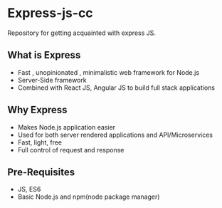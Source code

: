 # Express-js-cc
Repository for getting acquainted with express JS.

## What is Express
* Fast , unopinionated , minimalistic  web framework for Node.js 
* Server-Side framework
* Combined with React JS, Angular JS to build full stack applications 

## Why Express

* Makes Node.js application easier 
* Used for both server rendered applications and API/Microservices 
* Fast, light, free
* Full control of request and response 

## Pre-Requisites 

* JS, ES6
* Basic Node.js and npm(node package manager)

